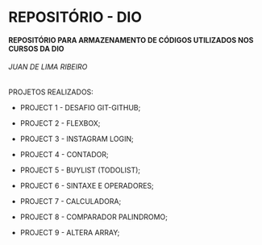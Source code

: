 # REPOSITÓRIO - DIO



#### REPOSITÓRIO PARA ARMAZENAMENTO DE CÓDIGOS UTILIZADOS NOS CURSOS DA DIO



###### JUAN DE LIMA RIBEIRO



PROJETOS REALIZADOS:

- PROJECT 1 - DESAFIO GIT-GITHUB;

- PROJECT 2 - FLEXBOX;

- PROJECT 3 - INSTAGRAM LOGIN;

- PROJECT 4 - CONTADOR;

- PROJECT 5 - BUYLIST (TODOLIST);

- PROJECT 6 - SINTAXE E OPERADORES;

- PROJECT 7 - CALCULADORA;

- PROJECT 8 - COMPARADOR PALINDROMO;

- PROJECT 9 - ALTERA ARRAY;
